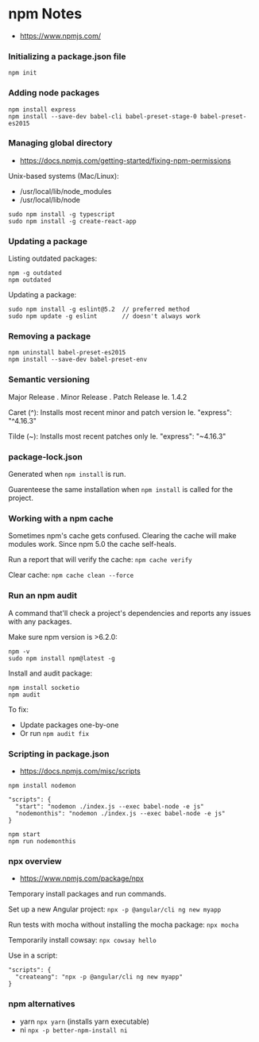 # npm Notes

- https://www.npmjs.com/

### Initializing a package.json file 

```
npm init 
```

### Adding node packages 

```
npm install express
npm install --save-dev babel-cli babel-preset-stage-0 babel-preset-es2015
```

### Managing global directory

- https://docs.npmjs.com/getting-started/fixing-npm-permissions

Unix-based systems (Mac/Linux):
- /usr/local/lib/node_modules 
- /usr/local/lib/node

```
sudo npm install -g typescript 
sudo npm install -g create-react-app
```

### Updating a package

Listing outdated packages:

```
npm -g outdated
npm outdated
```

Updating a package:

```
sudo npm install -g eslint@5.2  // preferred method
sudo npm update -g eslint       // doesn't always work
```

### Removing a package

```
npm uninstall babel-preset-es2015
npm install --save-dev babel-preset-env
```

### Semantic versioning

Major Release . Minor Release . Patch Release 
Ie. 1.4.2

Caret (^): Installs most recent minor and patch version
Ie. "express": "^4.16.3"

Tilde (\~): Installs most recent patches only
Ie. "express": "~4.16.3"

### package-lock.json

Generated when `npm install` is run.

Guarenteese the same installation when `npm install` is called
for the project.

### Working with a npm cache

Sometimes npm's cache gets confused. Clearing the cache will make 
modules work. Since npm 5.0 the cache self-heals. 

Run a report that will verify the cache:
`npm cache verify`

Clear cache:
`npm cache clean --force`

### Run an npm audit

A command that'll check a project's dependencies and reports any 
issues with any packages. 

Make sure npm version is >6.2.0:

```
npm -v
sudo npm install npm@latest -g
```

Install and audit package:

```
npm install socketio
npm audit
```

To fix:
- Update packages one-by-one 
- Or run `npm audit fix`

### Scripting in package.json

- https://docs.npmjs.com/misc/scripts

```
npm install nodemon

"scripts": {
  "start": "nodemon ./index.js --exec babel-node -e js"
  "nodemonthis": "nodemon ./index.js --exec babel-node -e js"
}

npm start
npm run nodemonthis
```

### npx overview 

- https://www.npmjs.com/package/npx

Temporary install packages and run commands.

Set up a new Angular project:
`npx -p @angular/cli ng new myapp`

Run tests with mocha without installing the mocha package:
`npx mocha`

Temporarily install cowsay:
`npx cowsay hello`

Use in a script:
```
"scripts": {
  "createang": "npx -p @angular/cli ng new myapp"
}
```

### npm alternatives 

- yarn
  `npx yarn` (installs yarn executable)
- ni 
  `npx -p better-npm-install ni`

